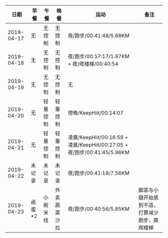 日期 | 早餐 | 午餐 | 晚餐 | 运动 | 备注
-|-|-|-|-|-
2019-04-17 | 无 | 无控制 | 无控制 | 夜/跑步/00:41:48/5.68KM
2019-04-18 | 无 | 无控制 | 无控制 | 夜/跑步/00:17:17/1.97KM + 夜/爬楼梯/00:40:54
2019-04-19 | 无 | 无控制 | 无控制 | 无
2019-04-20 | 无 | 轻量控制 | 轻量控制 | 傍晚/KeepHiit/00:14:07
2019-04-21 | 无 | 轻量控制 | 轻量控制 | 凌晨/KeepHiit/00:16:59 + 凌晨/KeepHiit/00:27:05 + 夜/跑步/00:41:45/5.96KM
2019-04-22 | 未记录 | 未记录 | 未记录 | 夜/跑步/00:41:18/7.56KM
2019-04-23 | 卤蛋*2 | 小碗米线 | 外卖蔬菜沙拉 | 夜/跑步/00:40:56/5.85KM | 脚底与小腿开始感到不适，打算减少跑步，换爬楼梯